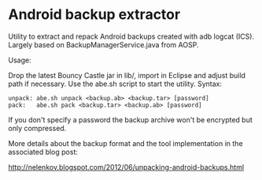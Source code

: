 Android backup extractor
========================

Utility to extract and repack Android backups created with adb logcat (ICS). 
Largely based on BackupManagerService.java from AOSP. 

Usage: 

Drop the latest Bouncy Castle jar in lib/, import in Eclipse and adjust 
build path if necessary. Use the abe.sh script to start the utility. 
Syntax: 

	unpack:	abe.sh unpack <backup.ab> <backup.tar> [password]
	pack:	abe.sh pack <backup.tar> <backup.ab> [password]

If you don't specify a password the backup archive won't be encrypted but 
only compressed. 

More details about the backup format and the tool implementation in the 
associated blog post: 

http://nelenkov.blogspot.com/2012/06/unpacking-android-backups.html

